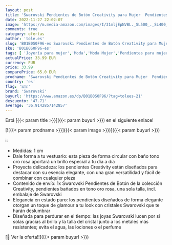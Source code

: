 ```yaml
---
layout: post
title: 'Swarovski Pendientes de Botón Creativity para Mujer  Pendientes con Cristales  en Baño Tono Oro Rosa  Colección Constella de Swarovski'
date: 2022-11-27 22:02:07
image: 'https://m.media-amazon.com/images/I/31mljEpNVBL._SL500_._SL400_.jpg'
comments: true
category: ofertas
author: 'tole.es'
slug: 'B01B0S0F96-es Swarovski Pendientes de Botón Creativity para Mujer...'
sku: 'B01B0S0F96-es'
tags: [ 'Joyería para mujer','Moda','Moda Mujer','Pendientes para mujer','swarovski','🇪🇸', ]
actualPrice: 33.99 EUR
currency: EUR
price: 33.99
comparePrice: 65.0 EUR
prodname: 'Swarovski Pendientes de Botón Creativity para Mujer  Pendientes con Cristales  en Baño Tono Oro Rosa  Colección Constella de Swarovski'
country: 'es'
flag: '🇪🇸'
brand: 'Swarovski'
buyurl: 'https://www.amazon.es/dp/B01B0S0F96/?tag=tolees-21'
descuento: '47.71'
average: '36.9142857142857'
---
```


Está [{{< param title >}}]({{< param buyurl >}}) en el siguiente enlace!

[![{{< param prodname >}}]({{< param image >}})]({{< param buyurl >}})

ℹ️:

- Medidas: 1 cm
- Dale forma a tu vestuario: esta pieza de forma circular con baño tono oro rosa aportará un brillo especial a tu día a día
- Proyecta delicadeza: los pendientes Creativity están diseñados para destacar con su esencia elegante, con una gran versatilidad y fácil de combinar con cualquier pieza
- Contenido de envío: 1x Swarovski Pendientes de Botón de la colección Creativity, pendientes bañados en tono oro rosa, una sola talla, incl. embalaje de Swarovski
- Elegancia en estado puro: los pendientes diseñados de forma elegante otorgan un toque de glamour a tu look con cristales Swarovski que te harán deslumbrar
- Diseñada para perdurar en el tiempo: las joyas Swarovski lucen por si solas gracias al brillo y la talla del cristal junto a los metales más resistentes; evita el agua, las lociones o el perfume

[🛒 Ver la oferta!!]({{< param buyurl >}})
